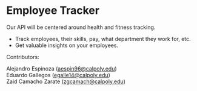 # Employee Tracker

Our API will be centered around health and fitness tracking.
- Track employees, their skills, pay, what department they work for, etc.
- Get valuable insights on your employees.

Contributors:

Alejandro Espinoza (aespin96@calpoly.edu)<br>
Eduardo Gallegos (egalle14@calpoly.edu)<br>
Zaid Camacho Zarate (zgcamach@calpoly.edu)<br>
